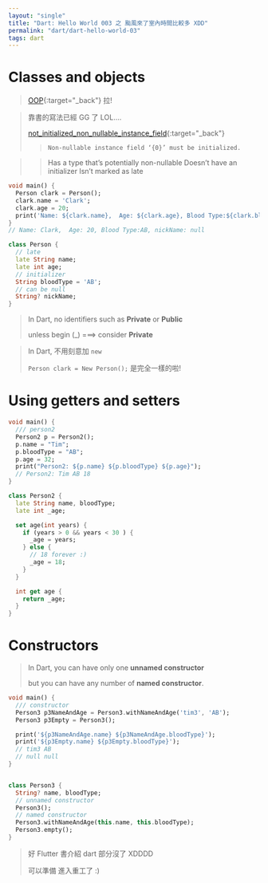 ```yaml
---
layout: "single"
title: "Dart: Hello World 003 之 颱風來了室內時間比較多 XDD"
permalink: "dart/dart-hello-world-03"
tags: dart
---
```


# Classes and objects

> [OOP](https://www.freecodecamp.org/news/object-oriented-concepts/){:target="\_back"} 拉!

> 靠書的寫法已經 GG 了 LOL....
>
> [not_initialized_non_nullable_instance_field](https://dart.dev/tools/diagnostic-messages#not_initialized_non_nullable_instance_field){:target="\_back"}
>
> > `Non-nullable instance field ‘{0}’ must be initialized.`

> > Has a type that’s potentially non-nullable
> > Doesn’t have an initializer
> > Isn’t marked as late

```dart
void main() {
  Person clark = Person();
  clark.name = 'Clark';
  clark.age = 20;
  print('Name: ${clark.name},  Age: ${clark.age}, Blood Type:${clark.bloodType}, nickName: ${clark.nickName}');
}
// Name: Clark,  Age: 20, Blood Type:AB, nickName: null

class Person {
  // late
  late String name;
  late int age;
  // initializer
  String bloodType = 'AB';
  // can be null
  String? nickName;
}
```

> In Dart, no identifiers such as **Private** or **Public**
>
> unless begin (\_) ===> consider **Private**

> In Dart, 不用刻意加 `new`
>
> `Person clark = New Person();` 是完全一樣的啦!

# Using getters and setters

```dart
void main() {
  /// person2
  Person2 p = Person2();
  p.name = "Tim";
  p.bloodType = "AB";
  p.age = 32;
  print("Person2: ${p.name} ${p.bloodType} ${p.age}");
  // Person2: Tim AB 18
}

class Person2 {
  late String name, bloodType;
  late int _age;

  set age(int years) {
    if (years > 0 && years < 30 ) {
      _age = years;
    } else {
      // 18 forever :)
      _age = 18;
    }
  }

  int get age {
    return _age;
  }
}
```

# Constructors

> In Dart, you can have only one **unnamed constructor**
>
> but you can have any number of **named constructor**.

```dart
void main() {
  /// constructor
  Person3 p3NameAndAge = Person3.withNameAndAge('tim3', 'AB');
  Person3 p3Empty = Person3();

  print('${p3NameAndAge.name} ${p3NameAndAge.bloodType}');
  print('${p3Empty.name} ${p3Empty.bloodType}');
  // tim3 AB
  // null null
}


class Person3 {
  String? name, bloodType;
  // unnamed constructor
  Person3();
  // named constructor
  Person3.withNameAndAge(this.name, this.bloodType);
  Person3.empty();
}
```

> 好 Flutter 書介紹 dart 部分沒了 XDDDD
>
> 可以準備 進入重工了 :)
